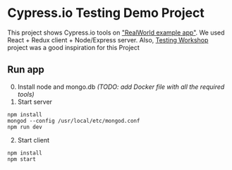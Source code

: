 Cypress.io Testing Demo Project
===============================

This project shows Cypress.io tools on ["RealWorld example app"](https://github.com/gothinkster/realworld). We used React + Redux client + Node/Express server. Also, [Testing Workshop](https://github.com/kentcdodds/testing-workshop) project was a good inspiration for this Project

Run app
-------

0. Install node and mongo.db _(TODO: add Docker file with all the required tools)_
1. Start server
```
npm install
mongod --config /usr/local/etc/mongod.conf
npm run dev
```
2. Start client
```
npm install
npm start
```
